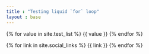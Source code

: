 ```yaml
---
title : "Testing liquid `for` loop"
layout : base
---
```


{% for value in site.test_list %}
{{ value }}
{% endfor %}


{% for link in site.social_links %}
{{ link }}
{% endfor %}


